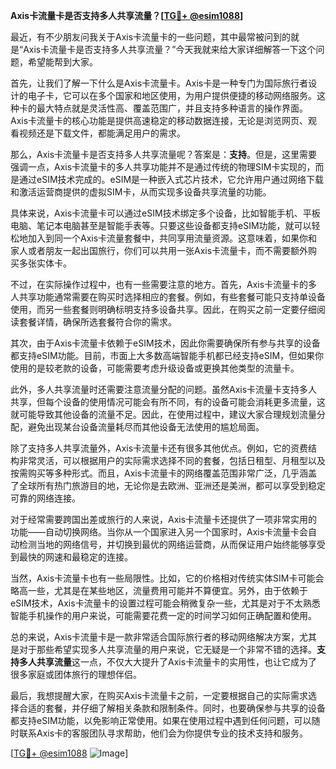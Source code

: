 **Axis卡流量卡是否支持多人共享流量？[[TG💪+ @esim1088](https://t.me/s/esim1088)]**

最近，有不少朋友问我关于Axis卡流量卡的一些问题，其中最常被问到的就是“Axis卡流量卡是否支持多人共享流量？”今天我就来给大家详细解答一下这个问题，希望能帮到大家。

首先，让我们了解一下什么是Axis卡流量卡。Axis卡是一种专门为国际旅行者设计的电子卡，它可以在多个国家和地区使用，为用户提供便捷的移动网络服务。这种卡的最大特点就是灵活性高、覆盖范围广，并且支持多种语言的操作界面。Axis卡流量卡的核心功能是提供高速稳定的移动数据连接，无论是浏览网页、观看视频还是下载文件，都能满足用户的需求。

那么，Axis卡流量卡是否支持多人共享流量呢？答案是：**支持**。但是，这里需要强调一点，Axis卡流量卡的多人共享功能并不是通过传统的物理SIM卡实现的，而是通过eSIM技术完成的。eSIM是一种嵌入式芯片技术，它允许用户通过网络下载和激活运营商提供的虚拟SIM卡，从而实现多设备共享流量的功能。

具体来说，Axis卡流量卡可以通过eSIM技术绑定多个设备，比如智能手机、平板电脑、笔记本电脑甚至是智能手表等。只要这些设备都支持eSIM功能，就可以轻松地加入到同一个Axis卡流量套餐中，共同享用流量资源。这意味着，如果你和家人或者朋友一起出国旅行，你们可以共用一张Axis卡流量卡，而不需要额外购买多张实体卡。

不过，在实际操作过程中，也有一些需要注意的地方。首先，Axis卡流量卡的多人共享功能通常需要在购买时选择相应的套餐。例如，有些套餐可能只支持单设备使用，而另一些套餐则明确标明支持多设备共享。因此，在购买之前一定要仔细阅读套餐详情，确保所选套餐符合你的需求。

其次，由于Axis卡流量卡依赖于eSIM技术，因此你需要确保所有参与共享的设备都支持eSIM功能。目前，市面上大多数高端智能手机都已经支持eSIM，但如果你使用的是较老款的设备，可能需要考虑升级设备或更换其他类型的流量卡。

此外，多人共享流量时还需要注意流量分配的问题。虽然Axis卡流量卡支持多人共享，但每个设备的使用情况可能会有所不同，有的设备可能会消耗更多流量，这就可能导致其他设备的流量不足。因此，在使用过程中，建议大家合理规划流量分配，避免出现某台设备流量耗尽而其他设备无法使用的尴尬局面。

除了支持多人共享流量外，Axis卡流量卡还有很多其他优点。例如，它的资费结构非常灵活，可以根据用户的实际需求选择不同的套餐，包括日租型、月租型以及按需购买等多种形式。而且，Axis卡流量卡的网络覆盖范围非常广泛，几乎涵盖了全球所有热门旅游目的地，无论你是去欧洲、亚洲还是美洲，都可以享受到稳定可靠的网络连接。

对于经常需要跨国出差或旅行的人来说，Axis卡流量卡还提供了一项非常实用的功能——自动切换网络。当你从一个国家进入另一个国家时，Axis卡流量卡会自动检测当地的网络信号，并切换到最优的网络运营商，从而保证用户始终能够享受到最快的网速和最稳定的连接。

当然，Axis卡流量卡也有一些局限性。比如，它的价格相对传统实体SIM卡可能会略高一些，尤其是在某些地区，流量费用可能并不算便宜。另外，由于依赖于eSIM技术，Axis卡流量卡的设置过程可能会稍微复杂一些，尤其是对于不太熟悉智能手机操作的用户来说，可能需要花费一定的时间学习如何正确配置和使用。

总的来说，Axis卡流量卡是一款非常适合国际旅行者的移动网络解决方案，尤其是对于那些希望实现多人共享流量的用户来说，它无疑是一个非常不错的选择。**支持多人共享流量**这一点，不仅大大提升了Axis卡流量卡的实用性，也让它成为了很多家庭或团体旅行的理想伴侣。

最后，我想提醒大家，在购买Axis卡流量卡之前，一定要根据自己的实际需求选择合适的套餐，并仔细了解相关条款和限制条件。同时，也要确保参与共享的设备都支持eSIM功能，以免影响正常使用。如果在使用过程中遇到任何问题，可以随时联系Axis卡的客服团队寻求帮助，他们会为你提供专业的技术支持和服务。

[[TG💪+ @esim1088](https://t.me/s/esim1088) ![Image](https://i.postimg.cc/4NQfJmqS/Snipaste-2025-05-13-00-14-12.png)]